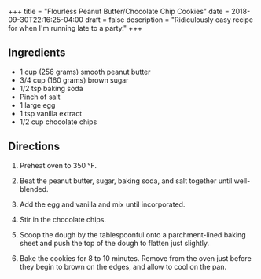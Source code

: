 +++
title = "Flourless Peanut Butter/Chocolate Chip Cookies"
date = 2018-09-30T22:16:25-04:00
draft = false
description = "Ridiculously easy recipe for when I'm running late to a party."
+++

## Ingredients

- 1 cup (256 grams) smooth peanut butter
- 3/4 cup (160 grams) brown sugar
- 1/2 tsp baking soda
- Pinch of salt
- 1 large egg
- 1 tsp vanilla extract
- 1/2 cup chocolate chips

## Directions

1. Preheat oven to 350 °F.

2. Beat the peanut butter, sugar, baking soda, and salt together until well-blended.

3. Add the egg and vanilla and mix until incorporated.

4. Stir in the chocolate chips.

5. Scoop the dough by the tablespoonful onto a parchment-lined baking sheet and push the top of the dough to flatten just slightly.

6. Bake the cookies for 8 to 10 minutes.
   Remove from the oven just before they begin to brown on the edges, and allow to cool on the pan.
